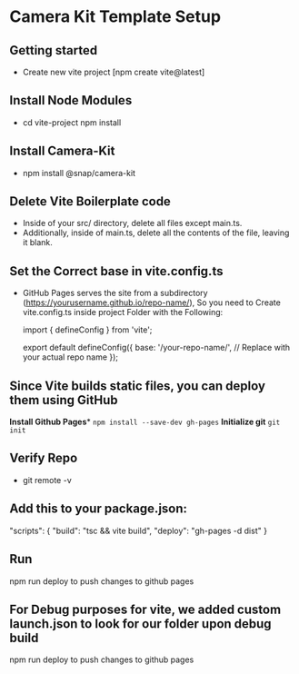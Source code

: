 # Camera Kit Template Setup

## Getting started

- Create new vite project 
  [npm create vite@latest]

## Install Node Modules 
-  cd vite-project
   npm install

## Install Camera-Kit
-  npm install @snap/camera-kit


## Delete Vite Boilerplate code
-  Inside of your src/ directory, delete all files except main.ts.
- Additionally, inside of main.ts, delete all the contents of the file, leaving it blank.


## Set the Correct base in **vite.config.ts**

-  GitHub Pages serves the site from a subdirectory (https://yourusername.github.io/repo-name/),
   So you need to Create vite.config.ts inside project Folder with the Following:


   import { defineConfig } from 'vite';

   export default defineConfig({
   base: '/your-repo-name/', // Replace with your actual repo name
    });

##  Since Vite builds static files, you can deploy them using GitHub

   **Install Github Pages***
   `npm install --save-dev gh-pages`
   **Initialize git**
   `git init`

## Verify Repo

-  git remote -v 

## Add this to your **package.json:**
"scripts": {
  "build": "tsc && vite build",
  "deploy": "gh-pages -d dist"
}

## Run 
   npm run deploy to push changes to github pages


   
## For Debug purposes for vite, we added custom launch.json to look for our folder upon debug build
   npm run deploy to push changes to github pages